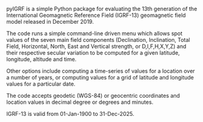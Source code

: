 pyIGRF is a simple Python package for evaluating the 13th generation of the International Geomagnetic Reference Field (IGRF-13) geomagnetic field model  released in December 2019.

The code runs a simple command-line driven menu which allows spot values of the seven main field components (Declination, Inclination, Total Field, Horizontal, North, East and Vertical strength, or D,I,F,H,X,Y,Z) and their respective secular variation to be computed for a given latitude, longitude, altitude and time.

Other options include computing a time-series of values for a location over a number of years, or computing values for a grid of latitude and longitude values for a particular date.

The code accepts geodetic (WGS-84) or geocentric coordinates and location values in decimal degree or degrees and minutes. 

IGRF-13 is valid from 01-Jan-1900 to 31-Dec-2025.
